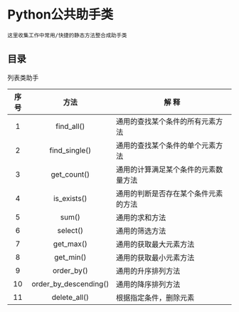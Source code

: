 Python公共助手类
====
    这里收集工作中常用/快捷的静态方法整合成助手类


目录
----

列表类助手

| 序号  |     方法      |           解          释       |
| :---: | :----------: | ------------------------------ |
| 1 | find_all() | 通用的查找某个条件的所有元素方法 |
| 2 | find_single() | 通用的查找某个条件的单个元素方法 |
| 3 | get_count() | 通用的计算满足某个条件的元素数量方法 |
| 4 | is_exists() | 通用的判断是否存在某个条件元素的方法 |
| 5 | sum() | 通用的求和方法 |
| 6 | select() | 通用的筛选方法 |
| 7 | get_max() | 通用的获取最大元素方法 |
| 8 | get_min() | 通用的获取最小元素方法 |
| 9 | order_by() | 通用的升序排列方法 |
| 10 | order_by_descending() | 通用的降序排列方法 |
| 11 | delete_all() | 根据指定条件，删除元素 |
